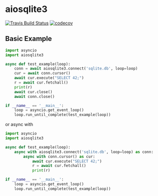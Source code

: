 # aiosqlite3

[![Travis Build Status](https://www.travis-ci.org/zeromake/aiosqlite3.svg?branch=master)](https://www.travis-ci.org/zeromake/aiosqlite3)
[![codecov](https://codecov.io/gh/zeromake/aiosqlite3/branch/master/graph/badge.svg)](https://codecov.io/gh/zeromake/aiosqlite3)

## Basic Example

``` python
import asyncio
import aiosqlite3

async def test_example(loop):
    conn = await aiosqlite3.connect('sqlite.db', loop=loop)
    cur = await conn.cursor()
    await cur.execute("SELECT 42;")
    r = await cur.fetchall()
    print(r)
    await cur.close()
    await conn.close()

if __name__ == '__main__':
    loop = asyncio.get_event_loop()
    loop.run_until_complete(test_example(loop))
```

or async with

``` python
import asyncio
import aiosqlite3

async def test_example(loop):
    async with aiosqlite3.connect('sqlite.db', loop=loop) as conn:
        async with conn.cursor() as cur:
            await cur.execute("SELECT 42;")
            r = await cur.fetchall()
            print(r)

if __name__ == '__main__':
    loop = asyncio.get_event_loop()
    loop.run_until_complete(test_example(loop))
```
